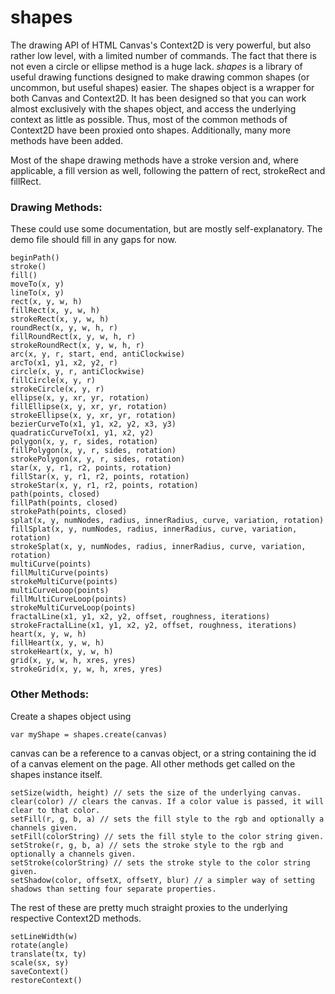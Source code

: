 shapes
====

The drawing API of HTML Canvas's Context2D is very powerful, but also rather low level, with a limited number of commands. The fact that there is not even a circle or ellipse method is a huge lack. *shapes* is a library of useful drawing functions designed to make drawing common shapes (or uncommon, but useful shapes) easier. The shapes object is a wrapper for both Canvas and Context2D. It has been designed so that you can work almost exclusively with the shapes object, and access the underlying context as little as possible. Thus, most of the common methods of Context2D have been proxied onto shapes. Additionally, many more methods have been added.

Most of the shape drawing methods have a stroke version and, where applicable, a fill version as well, following the pattern of rect, strokeRect and fillRect.

### Drawing Methods:

These could use some documentation, but are mostly self-explanatory. The demo file should fill in any gaps for now.

	beginPath()
	stroke()
	fill()
	moveTo(x, y)
	lineTo(x, y)
	rect(x, y, w, h)
	fillRect(x, y, w, h)
	strokeRect(x, y, w, h)
	roundRect(x, y, w, h, r)
	fillRoundRect(x, y, w, h, r)
	strokeRoundRect(x, y, w, h, r)
	arc(x, y, r, start, end, antiClockwise)
	arcTo(x1, y1, x2, y2, r)
	circle(x, y, r, antiClockwise)
	fillCircle(x, y, r)
	strokeCircle(x, y, r)
	ellipse(x, y, xr, yr, rotation)
	fillEllipse(x, y, xr, yr, rotation)
	strokeEllipse(x, y, xr, yr, rotation)
	bezierCurveTo(x1, y1, x2, y2, x3, y3)
	quadraticCurveTo(x1, y1, x2, y2)
	polygon(x, y, r, sides, rotation)
	fillPolygon(x, y, r, sides, rotation)
	strokePolygon(x, y, r, sides, rotation)
	star(x, y, r1, r2, points, rotation)
	fillStar(x, y, r1, r2, points, rotation)
	strokeStar(x, y, r1, r2, points, rotation)
	path(points, closed)
	fillPath(points, closed)
	strokePath(points, closed)
    splat(x, y, numNodes, radius, innerRadius, curve, variation, rotation)
	fillSplat(x, y, numNodes, radius, innerRadius, curve, variation, rotation)
	strokeSplat(x, y, numNodes, radius, innerRadius, curve, variation, rotation)
	multiCurve(points)
	fillMultiCurve(points)
	strokeMultiCurve(points)
	multiCurveLoop(points)
	fillMultiCurveLoop(points)
	strokeMultiCurveLoop(points)
	fractalLine(x1, y1, x2, y2, offset, roughness, iterations)
	strokeFractalLine(x1, y1, x2, y2, offset, roughness, iterations)
	heart(x, y, w, h)
	fillHeart(x, y, w, h)
	strokeHeart(x, y, w, h)
	grid(x, y, w, h, xres, yres)
	strokeGrid(x, y, w, h, xres, yres)

### Other Methods:

Create a shapes object using 
	
	var myShape = shapes.create(canvas)

canvas can be a reference to a canvas object, or a string containing the id of a canvas element on the page. All other methods get called on the shapes instance itself.

	setSize(width, height) // sets the size of the underlying canvas.
	clear(color) // clears the canvas. If a color value is passed, it will clear to that color.
	setFill(r, g, b, a) // sets the fill style to the rgb and optionally a channels given.
	setFill(colorString) // sets the fill style to the color string given.
	setStroke(r, g, b, a) // sets the stroke style to the rgb and optionally a channels given.
	setStroke(colorString) // sets the stroke style to the color string given.
	setShadow(color, offsetX, offsetY, blur) // a simpler way of setting shadows than setting four separate properties.

The rest of these are pretty much straight proxies to the underlying respective Context2D methods.

	setLineWidth(w)
	rotate(angle)
	translate(tx, ty)
	scale(sx, sy)
	saveContext()
	restoreContext()
